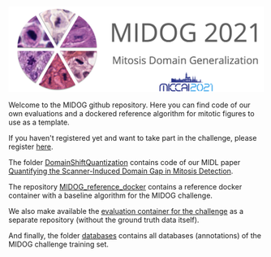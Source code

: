 ![MIDOG logo](img/cropped-midog_at_miccai-2.png)

Welcome to the MIDOG github repository. Here you can find code of our own evaluations and a dockered reference algorithm for mitotic figures to use as a template.

If you haven't registered yet and want to take part in the challenge, please register [here](https://imi.thi.de/midog/register/).

The folder [DomainShiftQuantization](https://github.com/DeepPathology/MIDOG/tree/main/DomainShiftQuantification) contains code of our MIDL paper [Quantifying the Scanner-Induced Domain Gap in Mitosis Detection](https://arxiv.org/pdf/2103.16515.pdf).

The repository [MIDOG_reference_docker](http://github.com/DeepPathology/MIDOG_reference_docker) contains a reference docker container with a baseline algorithm for the MIDOG challenge.

We also make available the [evaluation container for the challenge](https://github.com/DeepPathology/MIDOG_evaluation_docker) as a separate repository  (without the ground truth data itself). 

And finally, the folder [databases](https://github.com/DeepPathology/MIDOG/tree/main/databases) contains all databases (annotations) of the MIDOG challenge training set.
 
